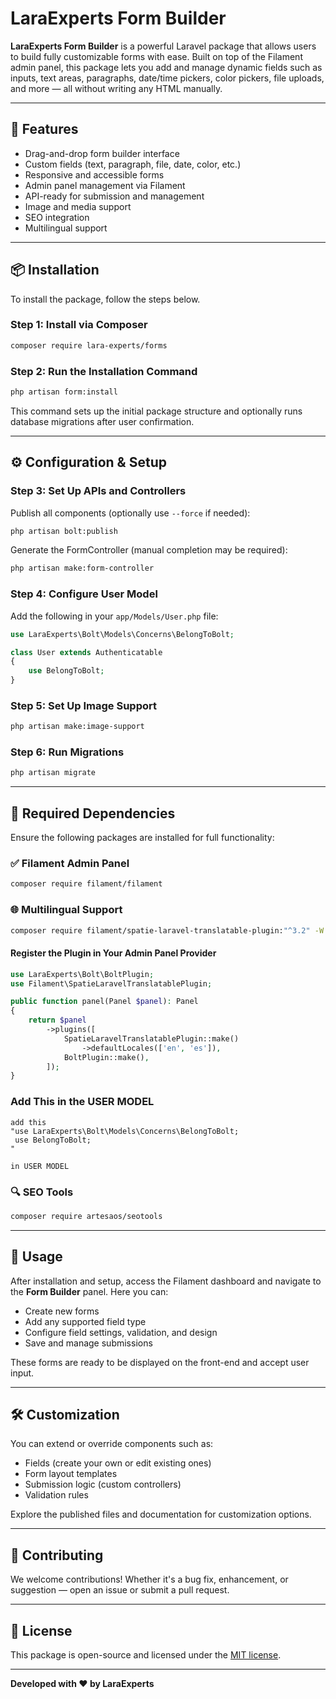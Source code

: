 # LaraExperts Form Builder

**LaraExperts Form Builder** is a powerful Laravel package that allows users to build fully customizable forms with ease. Built on top of the Filament admin panel, this package lets you add and manage dynamic fields such as inputs, text areas, paragraphs, date/time pickers, color pickers, file uploads, and more — all without writing any HTML manually.

---

## 🚀 Features

- Drag-and-drop form builder interface
- Custom fields (text, paragraph, file, date, color, etc.)
- Responsive and accessible forms
- Admin panel management via Filament
- API-ready for submission and management
- Image and media support
- SEO integration
- Multilingual support

---

## 📦 Installation

To install the package, follow the steps below.

### Step 1: Install via Composer

```bash
composer require lara-experts/forms
```

### Step 2: Run the Installation Command

```bash
php artisan form:install
```

This command sets up the initial package structure and optionally runs database migrations after user confirmation.

---

## ⚙️ Configuration & Setup

### Step 3: Set Up APIs and Controllers

Publish all components (optionally use `--force` if needed):

```bash
php artisan bolt:publish
```

Generate the FormController (manual completion may be required):

```bash
php artisan make:form-controller
```

### Step 4: Configure User Model

Add the following in your `app/Models/User.php` file:

```php
use LaraExperts\Bolt\Models\Concerns\BelongToBolt;

class User extends Authenticatable
{
    use BelongToBolt;
}
```

### Step 5: Set Up Image Support

```bash
php artisan make:image-support
```

### Step 6: Run Migrations

```bash
php artisan migrate
```

---

## 🧩 Required Dependencies

Ensure the following packages are installed for full functionality:

### ✅ Filament Admin Panel

```bash
composer require filament/filament
```

### 🌐 Multilingual Support

```bash
composer require filament/spatie-laravel-translatable-plugin:"^3.2" -W
```

#### Register the Plugin in Your Admin Panel Provider

```php
use LaraExperts\Bolt\BoltPlugin;
use Filament\SpatieLaravelTranslatablePlugin;

public function panel(Panel $panel): Panel
{
    return $panel
        ->plugins([
            SpatieLaravelTranslatablePlugin::make()
                ->defaultLocales(['en', 'es']),
            BoltPlugin::make(),
        ]);
}
```

### Add This in the USER MODEL
```
add this 
"use LaraExperts\Bolt\Models\Concerns\BelongToBolt;
 use BelongToBolt;
"

in USER MODEL
```

### 🔍 SEO Tools

```bash
composer require artesaos/seotools
```

---

## 📘 Usage

After installation and setup, access the Filament dashboard and navigate to the **Form Builder** panel. Here you can:

- Create new forms
- Add any supported field type
- Configure field settings, validation, and design
- Save and manage submissions

These forms are ready to be displayed on the front-end and accept user input.

---

## 🛠 Customization

You can extend or override components such as:

- Fields (create your own or edit existing ones)
- Form layout templates
- Submission logic (custom controllers)
- Validation rules

Explore the published files and documentation for customization options.

---

## 🤝 Contributing

We welcome contributions! Whether it's a bug fix, enhancement, or suggestion — open an issue or submit a pull request.

---

## 📄 License

This package is open-source and licensed under the [MIT license](LICENSE).

---

**Developed with ❤️ by LaraExperts**